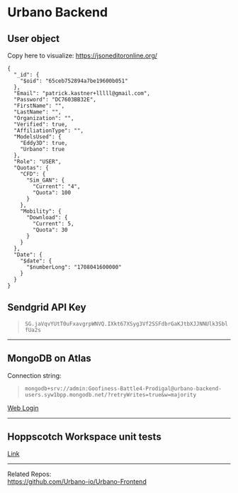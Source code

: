 # Urbano Backend

## User object

Copy here to visualize: https://jsoneditoronline.org/ 

````
{
  "_id": {
    "$oid": "65ceb752894a7be19600b051"
  },
  "Email": "patrick.kastner+lllll@gmail.com",
  "Password": "DC7603BB32E",
  "FirstName": "",
  "LastName": "",
  "Organization": "",
  "Verified": true,
  "AffiliationType": "",
  "ModelsUsed": {
    "Eddy3D": true,
    "Urbano": true
  },
  "Role": "USER",
  "Quotas": {
    "CFD": {
      "Sim_GAN": {
        "Current": "4",
        "Quota": 100
      }
    },
    "Mobility": {
      "Download": {
        "Current": 5,
        "Quota": 30
      }
    }
  },
  "Date": {
    "$date": {
      "$numberLong": "1708041600000"
    }
  }
}
````


## Sendgrid API Key

> `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`

---

## MongoDB on Atlas
Connection string: 

> `mongodb+srv://admin:Goofiness-Battle4-Prodigal@urbano-backend-users.syw1bpp.mongodb.net/?retryWrites=true&w=majority`

[Web Login](https://cloud.mongodb.com/v2/652813be4ab4f40f3379b837#/overview)  


---

## Hoppscotch Workspace unit tests

[Link](https://martian-station-517145.postman.co/workspace/Urbano~75fc45f9-683b-48dd-9c72-28e521e52815/overview)

---
Related Repos:  
https://github.com/Urbano-io/Urbano-Frontend  

